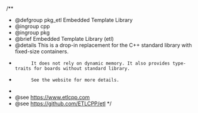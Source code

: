 /**
 * @defgroup pkg_etl Embedded Template Library
 * @ingroup  cpp
 * @ingroup  pkg
 * @brief    Embedded Template Library (etl)
 * @details  This is a drop-in replacement for the C++ standard library with fixed-size containers.
 *           It does not rely on dynamic memory. It also provides type-traits for boards without standard library.
 *           See the website for more details.
 *
 * @see      https://www.etlcpp.com
 * @see      https://github.com/ETLCPP/etl
 */
